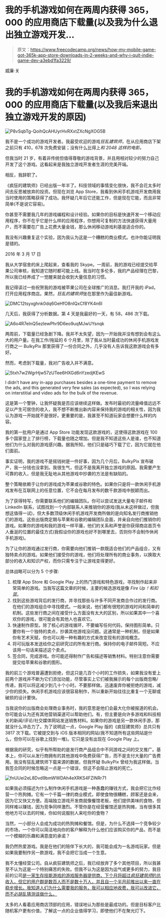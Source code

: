# 我的手机游戏如何在两周内获得 365，000 的应用商店下载量(以及我为什么退出独立游戏开发…

> 原文：<https://www.freecodecamp.org/news/how-my-mobile-game-got-365k-app-store-downloads-in-2-weeks-and-why-i-quit-indie-game-dev-a3ebd1fa3229/>

威廉·关

# 我的手机游戏如何在两周内获得 365，000 的应用商店下载量(以及我后来退出独立游戏开发的原因)

![P8vSqbTg-QoihQcAHUyrHvRXxtZXcNgXOG5B](img/c6c5461534e5d2c8bc5857047f4309e6.png)

我不是一个成功的游戏开发者。我最受欢迎的游戏*狂乱建筑师*，在从应用商店下架之前只有 410，678 次免费安装；没有什么比得上*和 *2048* 这样的电影。*

但我当时 21 岁，有着非传统但值得尊敬的游戏背景，并且用相对较少的努力自己开发了这个游戏。这看起来是我独立游戏开发者生涯的完美开端。

相反，我辞职了。

《疯狂的建筑师》已经出版一年半了。科技领域的事情变化很快，我不会花太多时间去反思被放弃的投资。但现在浏览 App Store，我看到休闲手机游戏开发商用我当时使用的策略获得了成功。我怀疑几年后它还能工作，但是现在它能，而且非常简单(不是说它容易)。

你甚至不需要我几年的游戏编程和设计经验。如果你的目标是快速开发一个移动应用程序，你不在乎它是什么样的应用程序，你想用可复制的方法快速获得大量用户，而不需要在广告上花费大量金钱，那么休闲移动游戏利基是适合你的。

我没有兴趣重复这个实验，因为我认为这是一个糟糕的商业模式。也许你能证明我是错的。

2016 年 3 月 17 日

我从大学宿舍的床上爬起来，查看我的 Skype。一周前，我的游戏已经提交给苹果公司审核，我知道它随时都可能上线。我当时在多伦多，我的产品经理在巴黎，所以我已经养成了一觉醒来就会收到大量信息的习惯。

我记得读过一些祝贺我的游戏被苹果公司在全球推广的消息。我打开我的 iPad，打开应用程序商店。果然，*狂乱的建筑师*坐在那里作为最佳新游戏。

![DMC12tsyxghnk0dq6GeHfO8nIQxCf8YK4n6I](img/0da40b11e45336cffa48aca4789938c2.png)

几天后，我获得了分析数据。第 4 天是我最好的一天，有 58，486 次下载。

![A6o4R7elnQ5ezIewPhr9D6eo9uqMJwUYsnqk](img/c11d6c0878d876aab64379d72fb2f2f6.png)

两周前，下载量已经急剧下降。我并不太失望，因为一开始我并没有想到会有这么大的用户量。在我工作/拖延的 6 个月里，除了我从当时最成功的休闲手机游戏发行商之一 BulkyPix 那里获得了一份合同之外，几乎没有人告诉我这款游戏会有多好。

然而，考虑到下载量，我对广告收入并不满意。

![5txh7w2WgrHjw57zUTee6HXGd6nYzedjKEwS](img/940e73c403c794771aceac62ab132344.png)

I didn’t have any in-app purchases besides a one-time payment to remove the ads, and this generated very few sales (as expected), so I was relying on interstitial and video ads for the bulk of the revenue.

这是第一个警钟，让我怀疑我是否应该继续这样做。发布时最初的流量峰值远远不足以产生可居住的收入，我不想不断推出新内容来保持我的游戏的相关性，因为我认为游戏一开始就不是很好。更重要的是，我甚至不知道玩家会想要什么样的内容。

我的第一批用户是通过 App Store 功能发现这款游戏的，这使得这款游戏在 100 多个国家登上了排行榜，下载量也随之增加。但是我不知道这些人是谁，也不知道他们为什么对我的游戏感兴趣。据我所知，他们只是碰巧下载了它，因为它就在他们面前。

事实证明，我的游戏不是摇钱树是一件好事，因为几个月后，BulkyPix 宣布破产，我一分钱也没拿到。我很生气，但这不是我离开独立游戏的原因。我需要产生可靠的收入，但是我无耻地从其他游戏中抄袭的方法是有缺陷的。

整个策略依赖于让你的游戏成为苹果或谷歌的特色。如果你只是将一款休闲手机游戏发布在互联网上的任意位置，它不会在每月发布的数千款游戏中脱颖而出。

为了获得特写，你需要联系他们的编辑团队。你可以尝试发送大量电子邮件和 LinkedIn 联系，试图找到一个内部联系人来推销你的游戏(我从未这样做过，但我想这值得一试)，但大多数顶级休闲手机游戏开发商所做的是向知名发行商推销他们的游戏。这些出版商定期与苹果和谷歌的编辑团队会面，并亲自向他们推销你的游戏。如果你的游戏和我的游戏一样平庸，他们的关系和声誉是你获得商店首页令人垂涎的位置的最佳方式(我假设你的游戏也好不到哪里去，否则你不会制作休闲手机游戏)。

为了让你的游戏通过发行商，你需要向他们推销一款既适合他们的产品组合，又有独特卖点的游戏。如果他们接受你的游戏，他们将处理所有的商业事务，以换取大部分的收入和知识产权，而你只需专注于让游戏变得更好。

总体战略可以分为 5 个步骤:

1.  梳理 App Store 和 Google Play 上的热门游戏和特色游戏，寻找制作起来非常简单的游戏。当我写这篇文章的时候，主要的候选游戏是像 *Fire Up！*和*扣篮*。
2.  找到这些游戏背后的发行商，并寻找那些与许多不同开发商合作过的发行商。在他们的游戏组合中寻找模式。一般来说，他们都有很短的游戏时间和简单的机制。这些发行商之间在接受什么方面没有太大的区别，所以如果其中一个喜欢你的游戏，很可能会有其他人也喜欢它。
3.  快速制作原型。除了核心的游戏循环，不要编写任何代码，保持图形简单。只要你有一个独特的卖点，抄袭其他游戏没问题。这通常是一种机制，但是如果你有艺术天赋，你也可以用一种有趣的方式来改变现有的游戏概念。
4.  将可玩版本发送给你之前研究过的所有发行商。保持你的电子邮件简短。不应该用一句话来描述这个卖点。
5.  签合同，完成游戏。你可能还得制作广告和描述等销售材料。特别注意你需要提交给苹果和谷歌的图形。

我的前三个游戏普遍遭到拒绝，但这只是几百个小时的工作损失，如果我没有爱上前两个游戏并不断为它们添加功能，尽管事实上它们被我展示的每个出版商忽略/传递，我可以将这减少到几十个小时。不要那样做。迅速废弃你被拒绝的游戏，减少你的损失。休闲手机游戏应该很容易制作，所以重新开始往往比重复一个无聊或破损的设计要快。

当我说你的出版商会处理商业事务时，我的意思是他们会最大化你被报道的机会。你可能会认为还有其他营销渠道可以帮助他们。有，但主要是向许多游戏和科技相关的新闻/评论/社交媒体网站发送销售材料。如果你的游戏是另一款休闲手游，那就没什么冲击力了。为了说明这一点，Google Play 版的《疯狂建筑师》总共只有 3817 次下载。它被提交到与 iOS 版本相同的网站(我不知道所有这些网站是什么，但你可以在谷歌上找到一堆)。它只是没有出现在 Google Play 上。

根据我的研究，似乎有所帮助的是发行商产品组合中不同游戏之间的交叉推广。基本上，你可以从发行商拥有的其他游戏中免费获得广告，而不是支付大量的广告费用。我没有狂乱建筑师下载来源的数据，但我怀疑 BulkyPix 曾经为我这样做。当我签合同的时候忽略这一点是一个错误，但这不会阻止游戏的死亡。

![fnUUei2eL8Dvd9bmWWDAh4eXRKS4FZlNRr71](img/a5064341d4799cf66b764c39553864bf.png)

如果我必须描述为什么制作休闲手机游戏是一种愚蠢的赚钱方式，我会把它比作经营一个热狗摊。它有一个千篇一律的商业模式，即使食物很糟糕，顾客还是会来，因为它又快又方便。高端独立游戏开发商就像餐馆老板，他们提供美味的食物，但同样难以赚钱，因为竞争同样激烈。不管你是在经营餐馆还是热狗摊，当有很多其他地方可以去的时候，你如何说服别人来吃你的食物？

当然，一小部分人会成为成功的热狗摊和餐馆。但是，为什么不选择一个竞争较少的市场，一个你可以简洁地向你的客户解释为什么他们应该购买你的产品，而不是一个模糊的乐趣和满意度的承诺？

我仍然热爱游戏。我是在他们的陪伴下长大的，我可能会成为一名游戏玩家。但是如果我要制作另一款游戏，我不会把它当成一个生意。

我不太懂经营公司。自从疯狂建筑师之后，我已经放弃了多个其他项目，所以我甚至不认为这是一个特别痛苦的失败。但我不认为这是因为运气或更多的努力，我目前的公司[是一家生存技能游戏的游戏服务器提供商，下个月将超过*疯狂建筑师*的总收入，但它的用户群是数百人而不是数十万人，并且自一个半月前推出以来一直在稳步增长。我知道人们为什么需要我的服务，我可以相应地收费，我可以改进它，而不必胡乱猜测该做什么。](https://7d2dserverhosting.com/)

太多的人看着应用商店顶部的应用，错误地认为那些是最成功的。但是目标客户比随机客户更有价值，了解这一点的企业值得学习，即使他们不在聚光灯下。
